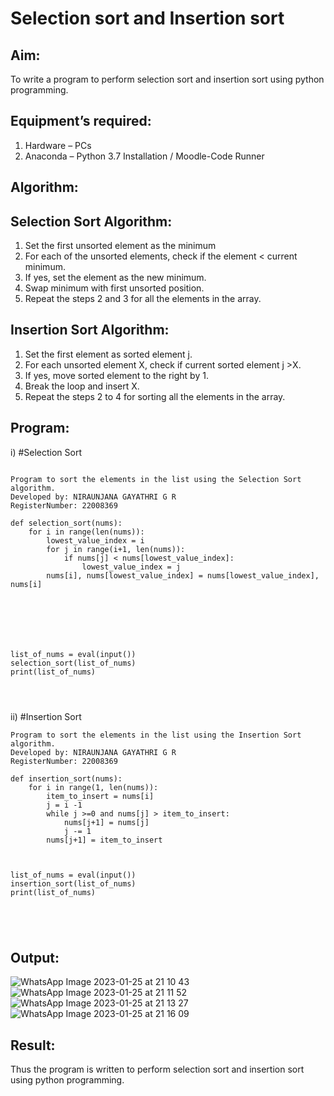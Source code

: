 # Selection sort and Insertion sort
## Aim:
To write a program to perform selection sort and insertion sort using python programming.
## Equipment’s required:
1.	Hardware – PCs
2.	Anaconda – Python 3.7 Installation / Moodle-Code Runner
## Algorithm:
## Selection Sort Algorithm:
1.	Set the first unsorted element as the minimum
2.	For each of the unsorted elements, check if the element < current minimum.
3.	If yes, set the element as the new minimum.
4.	Swap minimum with first unsorted position.
5.	Repeat the steps 2 and 3 for all the elements in the array.
## Insertion Sort Algorithm:
1.	Set the first element as sorted element j.
2.	For each unsorted element X, check if current sorted element j >X.
3.	If yes, move sorted element to the right by 1.
4.	Break the loop and insert X.
5.	Repeat the steps 2 to 4 for sorting all the elements in the array.
## Program:
i)	#Selection Sort
```

Program to sort the elements in the list using the Selection Sort algorithm.
Developed by: NIRAUNJANA GAYATHRI G R
RegisterNumber: 22008369

def selection_sort(nums):
    for i in range(len(nums)):
        lowest_value_index = i
        for j in range(i+1, len(nums)):
            if nums[j] < nums[lowest_value_index]:
                lowest_value_index = j
        nums[i], nums[lowest_value_index] = nums[lowest_value_index], nums[i]



    
    
    
    
list_of_nums = eval(input())
selection_sort(list_of_nums)
print(list_of_nums)




```
ii)	#Insertion Sort
```
Program to sort the elements in the list using the Insertion Sort algorithm.
Developed by: NIRAUNJANA GAYATHRI G R
RegisterNumber: 22008369

def insertion_sort(nums):
    for i in range(1, len(nums)):
        item_to_insert = nums[i]
        j = i -1
        while j >=0 and nums[j] > item_to_insert:
            nums[j+1] = nums[j]
            j -= 1
        nums[j+1] = item_to_insert   
            
    
    
list_of_nums = eval(input())
insertion_sort(list_of_nums)
print(list_of_nums)





```

## Output:
![WhatsApp Image 2023-01-25 at 21 10 43](https://user-images.githubusercontent.com/119395610/214608870-33ff98d2-ec6f-4b64-8948-42f5b75fa738.jpg)
![WhatsApp Image 2023-01-25 at 21 11 52](https://user-images.githubusercontent.com/119395610/214608976-7648a42f-7266-4414-a0f7-d9064e2286f4.jpg)
![WhatsApp Image 2023-01-25 at 21 13 27](https://user-images.githubusercontent.com/119395610/214609052-c4dd4ffe-707b-4cdf-9aa9-43fff35f4172.jpg)
![WhatsApp Image 2023-01-25 at 21 16 09](https://user-images.githubusercontent.com/119395610/214609127-396f0dd0-4dad-4008-a0f2-3583c2c69009.jpg)



## Result:
Thus the program is written to perform selection sort and insertion sort using python programming.
